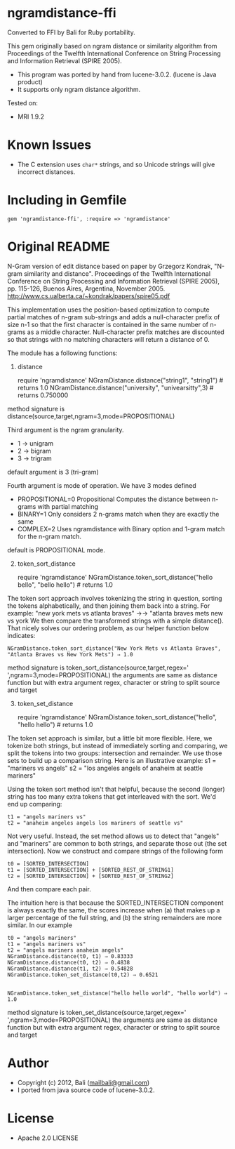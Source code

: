 ngramdistance-ffi
===============

Converted to FFI by Bali for Ruby portability.

This gem originally based on ngram distance or similarity algorithm from Proceedings of the Twelfth International 
Conference on String Processing and Information Retrieval (SPIRE 2005).

* This program was ported by hand from lucene-3.0.2. (lucene is Java product)
* It supports only ngram distance algorithm.


Tested on:

* MRI 1.9.2

Known Issues
============
* The C extension uses `char*` strings, and so Unicode strings will give incorrect distances.

Including in Gemfile
====================

    gem 'ngramdistance-ffi', :require => 'ngramdistance'
Original README
===============

N-Gram version of edit distance based on paper by Grzegorz Kondrak, 
"N-gram similarity and distance". Proceedings of the Twelfth International 
Conference on String Processing and Information Retrieval (SPIRE 2005), pp. 115-126, 
Buenos Aires, Argentina, November 2005. 
http://www.cs.ualberta.ca/~kondrak/papers/spire05.pdf

This implementation uses the position-based optimization to compute partial
matches of n-gram sub-strings and adds a null-character prefix of size n-1 
so that the first character is contained in the same number of n-grams as 
a middle character.  Null-character prefix matches are discounted so that 
strings with no matching characters will return a distance of 0.

The module has a
following functions:

1. distance

    require 'ngramdistance'
    NGramDistance.distance("string1", "string1") # returns 1.0
    NGramDistance.distance("university", "univearsitty",3) # returns 0.750000
    
method signature is distance(source,target,ngram=3,mode=PROPOSITIONAL)

Third argument is the ngram granularity.
* 1 -> unigram
* 2 -> bigram
* 3 -> trigram

default argument is 3 (tri-gram)

Fourth argument is mode of operation. We have 3 modes defined
* PROPOSITIONAL=0
	Propositional Computes the distance between n-grams with partial matching
* BINARY=1
	Only considers 2 n-grams match when they are exactly the same
* COMPLEX=2
	Uses ngramdistance with Binary option and 1-gram match for the n-gram match. 

default is PROPOSITIONAL mode.

2. token_sort_distance
	
	require 'ngramdistance'
    NGramDistance.token_sort_distance("hello bello", "bello hello") # returns 1.0

The token sort approach involves tokenizing the string in question, sorting the tokens alphabetically, and then joining them back into a string. For example:
"new york mets vs atlanta braves"   →→  "atlanta braves mets new vs york
We then compare the transformed strings with a simple distance(). That nicely solves our ordering problem, as our helper function below indicates:
	
	NGramDistance.token_sort_distance("New York Mets vs Atlanta Braves", "Atlanta Braves vs New York Mets") ⇒ 1.0
	
method signature is token_sort_distance(source,target,regex=' ',ngram=3,mode=PROPOSITIONAL)
the arguments are same as distance function but with extra argument regex, character or string to split source and target

3. token_set_distance
	
	require 'ngramdistance'
    NGramDistance.token_sort_distance("hello", "hello hello") # returns 1.0
    

The token set approach is similar, but a little bit more flexible. Here, we tokenize both strings, but instead of immediately sorting and comparing, we split the tokens into two groups: intersection and remainder. We use those sets to build up a comparison string.
Here is an illustrative example:
	s1 = "mariners vs angels"
	s2 = "los angeles angels of anaheim at seattle mariners"

Using the token sort method isn't that helpful, because the second (longer) string has too many extra tokens that get interleaved with the sort. We'd end up comparing:

	t1 = "angels mariners vs"
	t2 = "anaheim angeles angels los mariners of seattle vs"

Not very useful. Instead, the set method allows us to detect that "angels" and "mariners" are common to both strings, and separate those out (the set intersection). Now we construct and compare strings of the following form

	t0 = [SORTED_INTERSECTION]
	t1 = [SORTED_INTERSECTION] + [SORTED_REST_OF_STRING1]
	t2 = [SORTED_INTERSECTION] + [SORTED_REST_OF_STRING2]

And then compare each pair.

The intuition here is that because the SORTED_INTERSECTION component is always exactly the same, the scores increase when (a) that makes up a larger percentage of the full string, and (b) the string remainders are more similar. In our example

	t0 = "angels mariners"
	t1 = "angels mariners vs"
	t2 = "angels mariners anaheim angels"
	NGramDistance.distance(t0, t1) ⇒ 0.83333
	NGramDistance.distance(t0, t2) ⇒ 0.4838
	NGramDistance.distance(t1, t2) ⇒ 0.54828
	NGramDistance.token_set_distance(t0,t2) ⇒ 0.6521


	NGramDistance.token_set_distance("hello hello world", "hello world") ⇒ 1.0

method signature is token_set_distance(source,target,regex=' ',ngram=3,mode=PROPOSITIONAL)
the arguments are same as distance function but with extra argument regex, character or string to split source and target
	




Author
======

* Copyright (c) 2012, Bali (mailbali@gmail.com)
* I ported from java source code of lucene-3.0.2.

License
=======
* Apache  2.0 LICENSE

